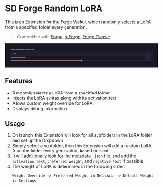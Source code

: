 # SD Forge Random LoRA
This is an Extension for the Forge Webui, which randomly selects a LoRA from a specified folder every generation.

> Compatible with [Forge](https://github.com/lllyasviel/stable-diffusion-webui-forge), [reForge](https://github.com/Panchovix/stable-diffusion-webui-reForge), [Forge Classic](https://github.com/Haoming02/sd-webui-forge-classic)

<p align="center">
<img src="./ui.png">
</p>

## Features

- Randomly selects a LoRA from a specified folder
- Injects the LoRA syntax along with its activation text  
- Allows custom weight override for LoRA 
- Displays debug information 

## Usage

1. On launch, this Extension will look for all subfolders in the LoRA folder and set up the Dropdown
2. Simply select a subfolder, then this Extension will add a random LoRA from the folder every generation, based on `Seed`
3. It will additionally look for the metadata `.json` file, and add the `activation text`, `preferred weight`, and `negative text` if possible
4. The weight of LoRA is determined in the following order:
    ```
    Weight Override -> Preferred Weight in Metadata -> Default Weight in Settings
    ```
